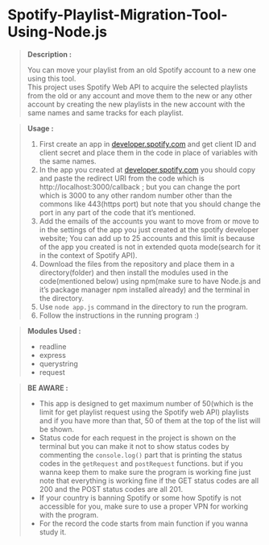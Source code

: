 # Spotify-Playlist-Migration-Tool-Using-Node.js
> **Description :**
> 
> 
> You can move your playlist from an old Spotify account to a new one using this tool.<br>
> This project uses Spotify Web API to acquire the selected playlists from the old or any account and move them to the new or any other account by creating the new playlists in the new account with the same names and same tracks for each playlist.
> 

> **Usage :**
> 
> 1. First create an app in [developer.spotify.com](http://developer.spotify.com) and get client ID and client secret and place them in the code in place of variables with the same names.
> 2. In the app you created at  [developer.spotify.com](http://developer.spotify.com)  you should copy and paste the redirect URI from the code which is http://localhost:3000/callback ; but you can change the port which is 3000 to any other random number other than the commons like 443(https port) but note that you should change the port in any part of the code that it’s mentioned.
> 3. Add the emails of the accounts you want to move from or move to in the settings of the app you just created at the spotify developer website; You can add up to 25 accounts and this limit is because of the app you created is not in extended quota mode(search for it in the context of Spotify API).
> 4. Download the files from the repository and place them in a directory(folder) and then install the modules used in the code(mentioned below) using npm(make sure to have Node.js and it’s package manager npm installed already) and the terminal in the directory.
> 5. Use `node app.js` command in the directory to run the program.
> 6. Follow the instructions in the running program :)

> **Modules Used :**
> 
> - readline
> - express
> - querystring
> - request

> **BE AWARE :**
> 
> - This app is designed to get maximum number of 50(which is the limit for get playlist request using the Spotify web API) playlists and if you have more than that, 50 of them at the top of the list will be shown.
> - Status code for each request in the project is shown on the terminal but you can make it not to show status codes by commenting the `console.log()` part that is printing the status codes in the `getRequest`  and `postRequest` functions. but if you wanna keep them to make sure the program is working fine just note that everything is working fine if the GET status codes are all 200 and the POST status codes are all 201.
> - If your country is banning Spotify or some how Spotify is not accessible for you, make sure to use a proper VPN for working with the program.
> - For the record the code starts from main function if you wanna study it.
